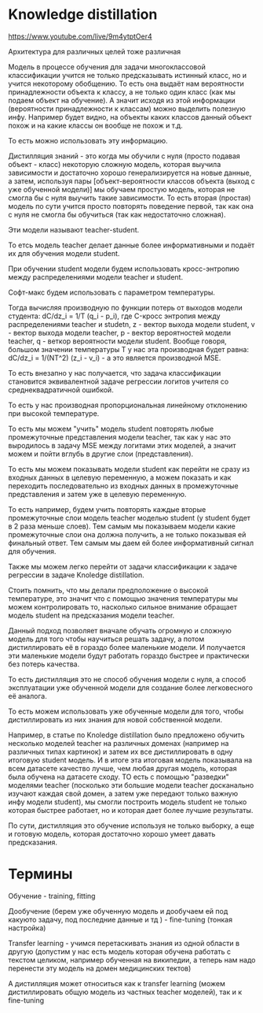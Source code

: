 # Knowledge distillation

https://www.youtube.com/live/9m4ytptOer4

Архитектура для различных целей тоже различная

Модель в процессе обучения для задачи многоклассовой классификации учится не только предсказывать истинный класс, но и учится некоторому обобщению. То есть она выдаёт нам вероятности принадлежности объекта к классу, а не только один класс (как мы подаем объект на обучение). А значит исходя из этой информации (вероятности принадлежности к классам) можно выделить полезную инфу. Например будет видно, на объекты каких классов данный объект похож и на какие классы он вообще не похож и т.д. 

То есть можно использовать эту информацию.

Дистилляция знаний - это когда мы обучили с нуля (просто подавая объект - класс) некоторую сложную модель, которая выучила зависимости и достаточно хорошо генерализируется на новые данные, а затем, используя пары [объект-вероятности классов объекта (выход с уже обученной модели)] мы обучаем простую модель, которая не смогла бы с нуля выучить такие зависимости. То есть вторая (простая) модель по сути учится просто повторять поведение первой, так как она с нуля не смогла бы обучиться (так как недостаточно сложная).

Эти модели называют teacher-student.

То етсь модель teacher делает данные более информативными и подаёт их для обучения модели student.

При обучении student модели будем использовать кросс-энтропию между распределениями модели teacher и student.

Софт-макс будем использовать с параметром температуры.

Тогда вычисляя производную по функции потерь от выходов модели студента:
dC/dz_i = 1/T (q_i - p_i), где C-кросс энтропия между распределениями teacher и studetn, z - вектор выхода модели student, v - вектор выхода модели teacher, p - вектор вероятностей модели teacher, q - веткор вероятности модели student.
Вообще говоря, большом значении температуры T у нас эта производная будет равна:
dC/dz_i = 1/(NT^2) (z_i - v_i) - а это является производной MSE.

То есть внезапно у нас получается, что задача классификации становится эквивалентной задаче регрессии логитов учителя со среднеквадратичной ошибкой.

То есть у нас производная пропорциональная линейному отклонению при высокой температуре. 

То есть мы можем "учить" модель student повторять любые промежуточные представления модели teacher, так как у нас это выродилось в задачу MSE между логитами этих моделей, а значит можем и пойти вглубь в другие слои (представления).

То есть мы можем показывать модели student как перейти не сразу из входных данных в целевую переменную, а можем показать и как переходить последовательно из входных данных в промежуточные представления и затем уже в целевую переменную.

То есть например, будем учить повторять каждые вторые промежуточные слои модель teacher моделью student (у student будет в 2 раза меньше слоев). Тем самым мы показываем модели какие промежуточные слои она должна получить, а не только показывая ей финальный ответ. Тем самым мы даем ей более информативный сигнал для обучения. 

Также мы можем легко перейти от задачи классификации к задаче регрессии в задаче Knoledge distillation.

Стоить помнить, что мы делали предположение о высокой температуре, это значит что с помощью значения температуры мы можем контролировать то, насколько сильное внимание обращает модель student на предсказания модели teacher.

Данный подход позволяет вначале обучать огромную и сложную модель для того чтобы научиться решать задачу, а потом дистиллировать её в гораздо более маленькие модели. И получается эти маленькие модели будут работать гораздо быстрее и практически без потерь качества.

То есть дистилляция это не способ обучения модели с нуля, а способ эксплуатации уже обученной модели для создание более легковесного её аналога.

То есть можем использовать уже обученные модели для того, чтобы дистиллировать из них знания для новой собственной модели.

Например, в статье по Knoledge distillation было предложено обучить несколько моделей teacher на различных доменах (например на различных типах картинок) и затем их все дистиллировать в одну итоговую student модель. И в итоге эта итоговая модель показывала на всем датасете качество лучше, чем любая другая модель, которая была обучена на датасете сходу. ТО есть с помощью "разведки" моделями teacher (посколько эти большие модели teacher досканально изучают каждая свой домен, а затем уже передают только важную инфу модели student), мы смогли построить модель student не только которая быстрее работает, но и которая дает более лучшие результаты.

По сути, дистилляция это обучение используя не только выборку, а еще и готовую модель, которая достаточно хорошо умеет давать предсказания.  

# Термины

Обучение - training, fitting

Дообучение (берем уже обученную модель и дообучаем ей под какуюто задачу, под последние данные и тд ) - fine-tuning (тонкая настройка)

Transfer learning - учимся перетаскивать знания из одной области в другую (допустим у нас есть модель которая обучена работать с текстом целиком, например обученная на википедии, а теперь нам надо перенести эту модель на домен медицинских тектов)

А дистилляция может относиться как к transfer learning (можем дистиллировать общую модель из частных teacher моделей), так и к fine-tuning